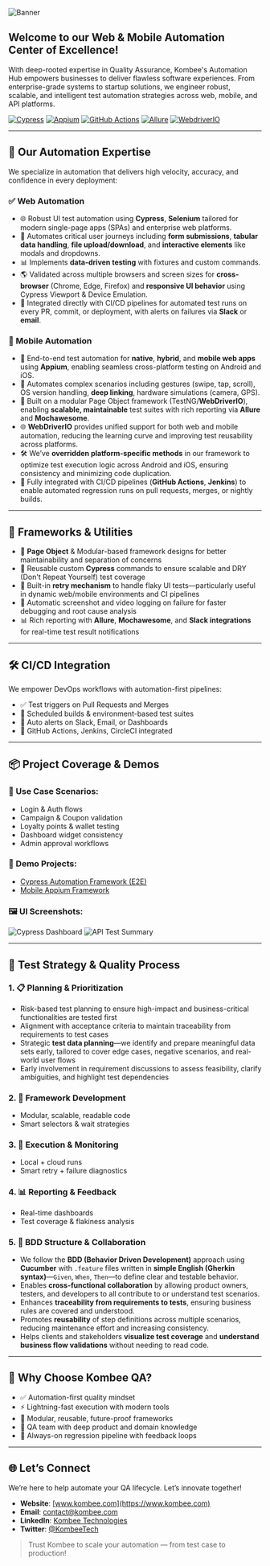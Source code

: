 ![Banner](Banner-1.png)
## Welcome to our Web & Mobile Automation Center of Excellence!

With deep-rooted expertise in Quality Assurance, Kombee's Automation Hub empowers businesses to deliver flawless software experiences. From enterprise-grade systems to startup solutions, we engineer robust, scalable, and intelligent test automation strategies across web, mobile, and API platforms.

[![Cypress](https://img.shields.io/badge/Cypress-17202C?style=for-the-badge&logo=cypress&logoColor=white)](https://www.cypress.io/)
[![Appium](https://img.shields.io/badge/Appium-000000?style=for-the-badge&logo=appium&logoColor=white)](https://appium.io/)
[![GitHub Actions](https://img.shields.io/badge/GitHub_Actions-2088FF?style=for-the-badge&logo=githubactions&logoColor=white)](https://docs.github.com/en/actions)
[![Allure](https://img.shields.io/badge/Allure-495057?style=for-the-badge&logo=allure&logoColor=white)](https://docs.qameta.io/allure/)
[![WebdriverIO](https://img.shields.io/badge/WebdriverIO-orange?style=for-the-badge&logo=webdriverio&logoColor=white)](https://webdriver.io/)



---

## 🚀 Our Automation Expertise

We specialize in automation that delivers high velocity, accuracy, and confidence in every deployment:

### ✅ Web Automation

- 🌐 Robust UI test automation using **Cypress**, **Selenium** tailored for modern single-page apps (SPAs) and enterprise web platforms.
- 📝 Automates critical user journeys including **form submissions**, **tabular data handling**, **file upload/download**, and **interactive elements** like modals and dropdowns.
- 📊 Implements **data-driven testing** with fixtures and custom commands.
- 🌎 Validated across multiple browsers and screen sizes for **cross-browser** (Chrome, Edge, Firefox) and **responsive UI behavior** using Cypress Viewport & Device Emulation.
- 🔁 Integrated directly with CI/CD pipelines for automated test runs on every PR, commit, or deployment, with alerts on failures via **Slack** or **email**.


### 📱 Mobile Automation

- 🤖 End-to-end test automation for **native**, **hybrid**, and **mobile web apps** using **Appium**, enabling seamless cross-platform testing on Android and iOS.  
- 🎯 Automates complex scenarios including gestures (swipe, tap, scroll), OS version handling, **deep linking**, hardware simulations (camera, GPS).  
- 🧩 Built on a modular Page Object framework (TestNG/**WebDriverIO**), enabling **scalable, maintainable** test suites with rich reporting via **Allure** and **Mochawesome**.  
- 🌐 **WebDriverIO** provides unified support for both web and mobile automation, reducing the learning curve and improving test reusability across platforms.  
- 🛠️ We’ve **overridden platform-specific methods** in our framework to optimize test execution logic across Android and iOS, ensuring consistency and minimizing code duplication.
- 🚀 Fully integrated with CI/CD pipelines (**GitHub Actions**, **Jenkins**) to enable automated regression runs on pull requests, merges, or nightly builds.


---
## 🧱 Frameworks & Utilities

- 🧩 **Page Object** & Modular-based framework designs for better maintainability and separation of concerns  
- 🧠 Reusable custom **Cypress** commands to ensure scalable and DRY (Don't Repeat Yourself) test coverage  
- 🔁 Built-in **retry mechanism** to handle flaky UI tests—particularly useful in dynamic web/mobile environments and CI pipelines  
- 📸 Automatic screenshot and video logging on failure for faster debugging and root cause analysis  
- 📊 Rich reporting with **Allure**, **Mochawesome**, and **Slack integrations** for real-time test result notifications


---

## 🛠 CI/CD Integration

We empower DevOps workflows with automation-first pipelines:

- ✅ Test triggers on Pull Requests and Merges
- 🔁 Scheduled builds & environment-based test suites
- 📩 Auto alerts on Slack, Email, or Dashboards
- 🔄 GitHub Actions, Jenkins, CircleCI integrated

---

## 📦 Project Coverage & Demos

### 🔹 Use Case Scenarios:
- Login & Auth flows
- Campaign & Coupon validation
- Loyalty points & wallet testing
- Dashboard widget consistency
- Admin approval workflows

### 🔸 Demo Projects:
- [Cypress Automation Framework (E2E)](https://github.com/kombee-technologies/cypress-web-starter.git)
- [Mobile Appium Framework](https://github.com/kombee-technologies/appium-mobile-starter.git)

### 🖼️ UI Screenshots:
![Cypress Dashboard](appium-1.png)
![API Test Summary](cypress-4.png)

---

## 🧪 Test Strategy & Quality Process

### 1. 📋 Planning & Prioritization
- Risk-based test planning to ensure high-impact and business-critical functionalities are tested first  
- Alignment with acceptance criteria to maintain traceability from requirements to test cases  
- Strategic **test data planning**—we identify and prepare meaningful data sets early, tailored to cover edge cases, negative scenarios, and real-world user flows  
- Early involvement in requirement discussions to assess feasibility, clarify ambiguities, and highlight test dependencies


### 2. 🔨 Framework Development
- Modular, scalable, readable code
- Smart selectors & wait strategies

### 3. 🚦 Execution & Monitoring
- Local + cloud runs
- Smart retry + failure diagnostics

### 4. 📊 Reporting & Feedback
- Real-time dashboards
- Test coverage & flakiness analysis

### 5. 📘 BDD Structure & Collaboration
- We follow the **BDD (Behavior Driven Development)** approach using **Cucumber** with `.feature` files written in **simple English (Gherkin syntax)**—`Given`, `When`, `Then`—to define clear and testable behavior.  
- Enables **cross-functional collaboration** by allowing product owners, testers, and developers to all contribute to or understand test scenarios.  
- Enhances **traceability from requirements to tests**, ensuring business rules are covered and understood.  
- Promotes **reusability** of step definitions across multiple scenarios, reducing maintenance effort and increasing consistency.  
- Helps clients and stakeholders **visualize test coverage** and **understand business flow validations** without needing to read code.

---

## 🌟 Why Choose Kombee QA?
- ✅ Automation-first quality mindset
- ⚡ Lightning-fast execution with modern tools
- 🧩 Modular, reusable, future-proof frameworks
- 🧠 QA team with deep product and domain knowledge
- 🔁 Always-on regression pipeline with feedback loops

---

## 🌐 Let’s Connect
We’re here to help automate your QA lifecycle. Let’s innovate together!

- **Website**: [www.kombee.com](https://www.kombee.com)
- **Email**: contact@kombee.com
- **LinkedIn**: [Kombee Technologies](https://in.linkedin.com/company/kombee-global)
- **Twitter**: [@KombeeTech](https://x.com/kombeeglobal)

> Trust Kombee to scale your automation — from test case to production!

